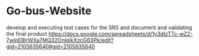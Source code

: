 # Go-bus-Website
develop and executing test cases for the SRS and document and validating the final product
https://docs.google.com/spreadsheets/d/1y3dIzTTc-wZ2-7wlnEBIrWXa7MQ32OnIplkXzcG63Pk/edit?gid=2105635640#gid=2105635640
